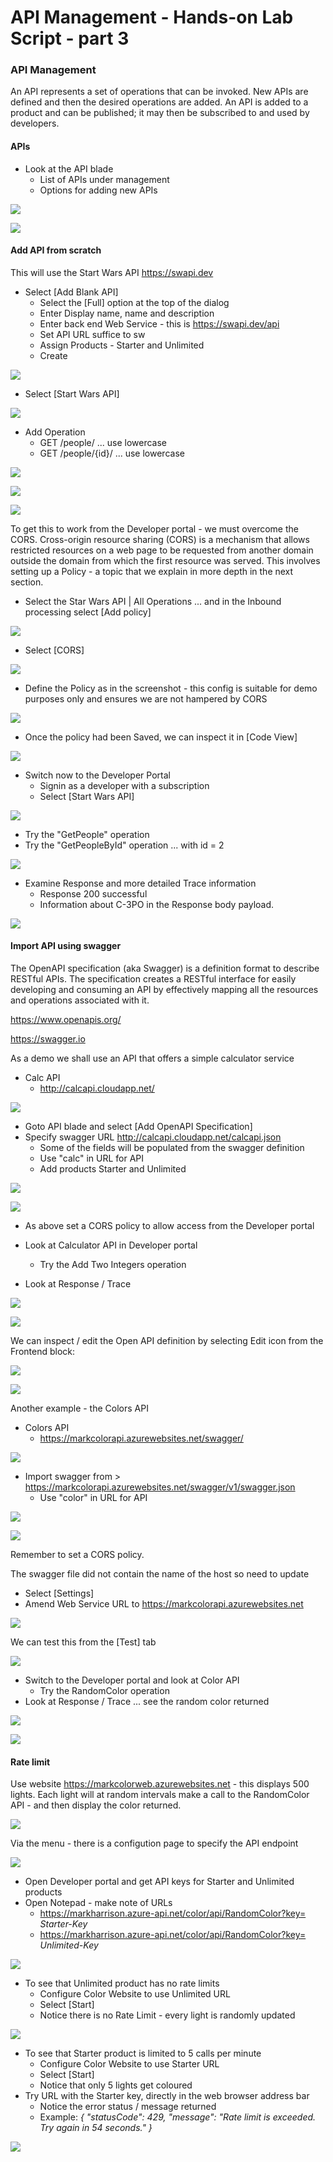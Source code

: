 # API Management - Hands-on Lab Script - part 3

### API Management

An API represents a set of operations that can be invoked. New APIs are defined and then the desired operations are added. An API is added to a product and can be published; it may then be subscribed to and used by developers.

#### APIs

- Look at the API blade
  - List of APIs under management
  - Options for adding new APIs

![](../Images/APIMListAPIs.png)

![](../Images/APIMAddAPIs.png)

#### Add API from scratch

This will use the Start Wars API <https://swapi.dev>

- Select [Add Blank API]
  - Select the [Full] option at the top of the dialog
  - Enter Display name, name and description
  - Enter back end Web Service - this is <https://swapi.dev/api>
  - Set API URL suffice to sw
  - Assign Products - Starter and Unlimited
  - Create

![](../Images/APIMAddBlankAPI.png)

- Select [Start Wars API]

![](../Images/APIMAddStarWars.png)

- Add Operation
  - GET /people/  ... use lowercase
  - GET /people/{id}/  ... use lowercase

![](../Images/APIMAddSWGetPeople.png)

![](../Images/APIMAddSWGetPeopleById.png)

![](../Images/APIMAddSWOperations.png)

To get this to work from the Developer portal - we must overcome the CORS.  Cross-origin resource sharing (CORS) is a mechanism that allows restricted resources on a web page to be requested from another domain outside the domain from which the first resource was served.   This involves setting up a Policy - a topic that we explain in more depth in the next section.

- Select the Star Wars API | All Operations ... and in the Inbound processing select [Add policy]

![](../Images/APIMSWCORS1.png)

- Select [CORS]

![](../Images/APIMCORS2.png)

- Define the Policy as in the screenshot - this config is suitable for demo purposes only and ensures we are not hampered by CORS

![](../Images/APIMCORS3.png)

- Once the policy had been Saved, we can inspect it in [Code View]

![](../Images/APIMCORS4.png)

- Switch now to the Developer Portal
  - Signin as a developer with a subscription
  - Select [Start Wars API]

![](../Images/APIMSWTryIt1.png)

- Try the "GetPeople" operation
- Try the "GetPeopleById" operation ... with id = 2

![](../Images/APIMSWTryIt2.png)

- Examine Response and more detailed Trace information
  - Response 200 successful
  - Information about C-3PO in the Response body payload.

![](../Images/APIMSWTryIt3.png)

#### Import API using swagger

The OpenAPI specification (aka Swagger) is a definition format to describe RESTful APIs. The specification creates a RESTful interface for easily developing and consuming an API by effectively mapping all the resources and operations associated with it.

<https://www.openapis.org/>

<https://swagger.io>

As a demo we shall use an API that offers a simple calculator service

- Calc API
  - <http://calcapi.cloudapp.net/>

![](../Images/APIMCalcAPI.png)

- Goto API blade and select [Add OpenAPI Specification]
- Specify swagger URL <http://calcapi.cloudapp.net/calcapi.json>
  - Some of the fields will be populated from the swagger definition
  - Use "calc" in URL for API
  - Add products Starter and Unlimited

![](../Images/APIMAddCalcAPI1.png)

![](../Images/APIMAddCalcAPI2.png)

- As above set a CORS policy to allow access from the Developer portal

- Look at Calculator API in Developer portal
  - Try the Add Two Integers operation
- Look at Response / Trace

![](../Images/APIMCalcTryIt1.png)

![](../Images/APIMCalcTryIt2.png)

We can inspect / edit the Open API definition by selecting Edit icon from the Frontend block:

![](../Images/APIMCalcSwagger.png)

![](../Images/APIMCalcSwagger2.png)

Another example - the Colors API

- Colors API
  - <https://markcolorapi.azurewebsites.net/swagger/>

![](../Images/APIMColorAPI.png)

- Import swagger from > <https://markcolorapi.azurewebsites.net/swagger/v1/swagger.json>
  - Use "color" in URL for API

![](../Images/APIMAddColorAPI1.png)

![](../Images/APIMAddColorAPI2.png)

Remember to set a CORS policy.

The swagger file did not contain the name of the host so need to update

- Select [Settings]
- Amend Web Service URL to <https://markcolorapi.azurewebsites.net>

![](../Images/APIMAddColorAPI3.png)

We can test this from the [Test] tab

![](../Images/APIMAddColorAPI.png)

- Switch to the Developer portal and look at Color API
  - Try the RandomColor operation
- Look at Response / Trace ... see the random color returned

![](../Images/APIMColorTryIt1.png)

![](../Images/APIMColorTryIt2.png)

#### Rate limit

Use website <https://markcolorweb.azurewebsites.net> - this displays 500 lights.  Each light will at random intervals make a call to the RandomColor API - and then display the color returned.

![](../Images/APIMColorWeb.png)

Via the menu - there is a configution page to specify the API endpoint

![](../Images/APIMColorWebConfig.png)

- Open Developer portal and get API keys for Starter and Unlimited products
- Open Notepad - make note of URLs
  - <https://markharrison.azure-api.net/color/api/RandomColor?key=> *Starter-Key*
  - <https://markharrison.azure-api.net/color/api/RandomColor?key=> *Unlimited-Key*

![](../Images/APIMColorWebKeys.png)

- To see that Unlimited product has no rate limits
  - Configure Color Website to use Unlimited URL
  - Select [Start]
  - Notice there is no Rate Limit - every light is randomly updated

![](../Images/APIMColorWebUnlimited.png)

- To see that Starter product is limited to 5 calls per minute
  - Configure Color Website to use Starter URL
  - Select [Start]
  - Notice that only 5 lights get coloured
- Try URL with the Starter key, directly in the web browser address bar
  - Notice the error status / message returned
  - Example: *{ "statusCode": 429, "message": "Rate limit is exceeded. Try again in 54 seconds." }*

![](../Images/APIMColorWebStarter.png)
